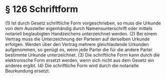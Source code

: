 # § 126 Schriftform
(1) Ist durch Gesetz schriftliche Form vorgeschrieben, so muss die Urkunde von dem Aussteller eigenhändig durch Namensunterschrift oder mittels notariell beglaubigten Handzeichens unterzeichnet werden.
(2) Bei einem Vertrag muss die Unterzeichnung der Parteien auf derselben Urkunde erfolgen. Werden über den Vertrag mehrere gleichlautende Urkunden aufgenommen, so genügt es, wenn jede Partei die für die andere Partei bestimmte Urkunde unterzeichnet.
(3) Die schriftliche Form kann durch die elektronische Form ersetzt werden, wenn sich nicht aus dem Gesetz ein anderes ergibt.
(4) Die schriftliche Form wird durch die notarielle Beurkundung ersetzt.
